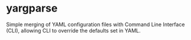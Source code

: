 # yargparse
Simple merging of YAML configuration files with Command Line Interface (CLI), allowing CLI to override the defaults set in YAML.
